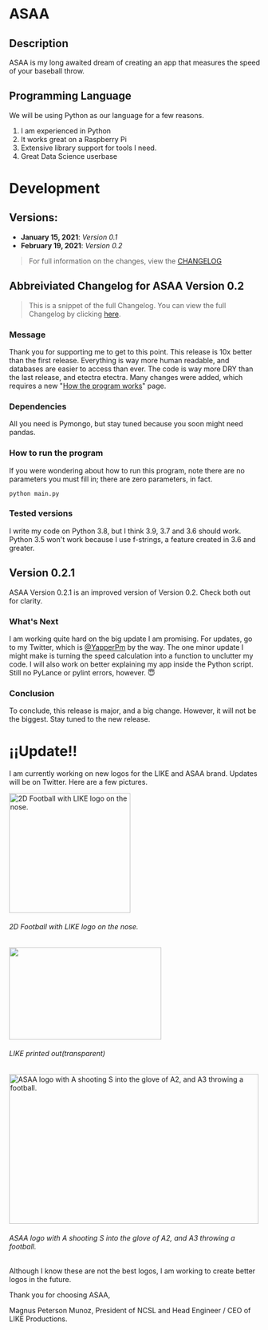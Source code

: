 # ASAA

## Description
ASAA is my long awaited dream of creating an app that measures the speed of your baseball throw.

## Programming Language
We will be using Python as our language for a few reasons.

1. I am experienced in Python
1. It works great on a Raspberry Pi
1. Extensive library support for tools I need.
1. Great Data Science userbase

# Development

## Versions:

- **January 15, 2021**: *Version 0.1*
- **February 19, 2021**: *Version 0.2*

>For full information on the changes, view the [CHANGELOG](https://github.com/LIKE-Productions/ASAA/tree/main/Changelog)

## Abbreiviated Changelog for ASAA Version 0.2

>This is a snippet of the full Changelog. You can view the full Changelog by clicking [here](https://github.com/LIKE-Productions/ASAA/blob/main/Changelog/V0.2.md).

### Message
Thank you for supporting me to get to this point. This release is 10x better than the first release. Everything is way more human readable, and databases are easier to access than ever. The code is way more DRY than the last release, and etectra etectra. Many changes were added, which requires a new "[How the program works](https://github.com/LIKE-Productions/ASAA/blob/main/Changelog/V0.2.md#how-the-program-works)" page.

### Dependencies
All you need is Pymongo, but stay tuned because you soon might need pandas.

### How to run the program
If you were wondering about how to run this program, note there are no parameters you must fill in; there are zero parameters, in fact.

```shell
python main.py
```

### Tested versions

I write my code on Python 3.8, but I think 3.9, 3.7 and 3.6 should work. Python 3.5 won't work because I use f-strings, a feature created in 3.6 and greater.

## Version 0.2.1
ASAA Version 0.2.1 is an improved version of Version 0.2. Check both out for clarity.

### What's Next
I am working quite hard on the big update I am promising. For updates, go to my Twitter, which is [@YapperPm](https://twitter.com/YapperPm) by the way. The one minor update I might make is turning the speed calculation into a function to unclutter my code. I will also work on better explaining my app inside the Python script. Still no PyLance or pylint errors, however. :innocent:

### Conclusion
To conclude, this release is major, and a big change. However, it will not be the biggest. Stay tuned to the new release.

# ¡¡Update!!
I am currently working on new logos for the LIKE and ASAA brand. Updates will be on Twitter. Here are a few pictures.

<img src="https://bn1301files.storage.live.com/y4mR9fIXu8qx6lTLwzkE_PhJN5vrJYbVECMA5Jcs1a-j878PtjMjYEQTm7p8FKcKYGdey51sOP5FuJ7RaEiObYozk1Uwe14A9kC7HlZB8Cun3eP4oS9nc4A-VmV8MQrN6vQcE8KYVgBXwyl-djw-tc6xbtW-GEoued5-aKVxqfip-GRn1pwiEwpXIbOacQumYMD?width=486&height=479&cropmode=none" width="243" height="239.5" alt="2D Football with LIKE logo on the nose.">

###### 2D Football with LIKE logo on the nose. 

<img src="https://bn1301files.storage.live.com/y4m1JBujBJ_eRo4dOzpUgy74iY17w3l2bqysuxq2F1SwSO5_kAM8Y1_cQVaVRoUvLB0zYV08zuakDRO_SEI-PFCtKzqhZ2pd-CNhKE6URWv4XA7gJFGlyIq0-m53Cv6Vvw_bzAWMr-RTAQyHnTuVG7Wfe_a2SmKKVOLbMc-9fPugRmbXh15YKy-ThyskfUgl5tw?width=611&height=393&cropmode=none" width="305" height="185" />

###### LIKE printed out(transparent)

<img src="https://bn1301files.storage.live.com/y4mT-mTTvkpzf4eaCUKwd8vGu0TYFrcy3zQvbd6BcD1B_vRmGU6yu6JXCLjsNkyK6x159F9AuG8r9efbhTsg6IO_DKm2GqZnF14llwU8hhdBLJFn5NUv6wVg6T0665Egwk5Zg1yko9wTWFLkiQAOT_IKuWX1TD8PaVbxR_wJqKwnW9jIwIj3ZLY-_gV7pYpLb8q?width=925&height=572&cropmode=none" width="500" height="300" alt="ASAA logo with A shooting S into the glove of A2, and A3 throwing a football." />

###### ASAA logo with A shooting S into the glove of A2, and A3 throwing a football.

Although I know these are not the best logos, I am working to create better logos in the future. 

Thank you for choosing ASAA,

Magnus Peterson Munoz, President of NCSL and Head Engineer / CEO of LIKE Productions.